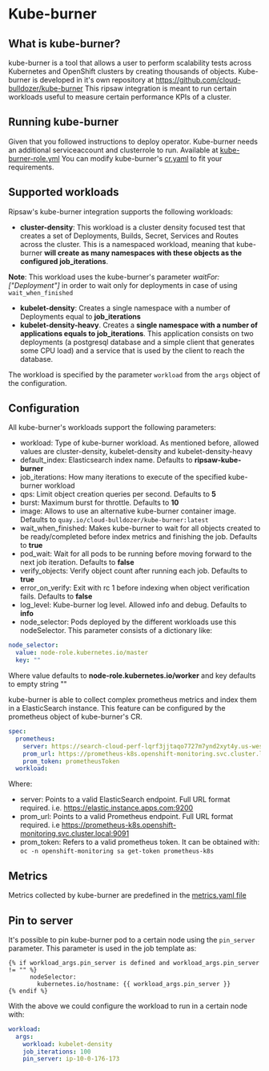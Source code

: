 # Kube-burner

## What is kube-burner?

kube-burner is a tool that allows a user to perform scalability tests across Kubernetes and OpenShift clusters by creating thousands of objects. Kube-burner is developed in it's own repository at https://github.com/cloud-bulldozer/kube-burner
This ripsaw integration is meant to run certain workloads useful to measure certain performance KPIs of a cluster.

## Running kube-burner

Given that you followed instructions to deploy operator. Kube-burner needs an additional serviceaccount and clusterrole to run. Available at [kube-burner-role.yml](../resources/kube-burner-role.yml)
You can modify kube-burner's [cr.yaml](../resources/crds/ripsaw_v1alpha1_kube-burner_cr.yaml) to fit your requirements.

## Supported workloads

Ripsaw's kube-burner integration supports the following workloads:

- **cluster-density**: This workload is a cluster density focused test that creates a set of Deployments, Builds, Secret, Services and Routes across the cluster. This is a namespaced workload, meaning that kube-burner **will create as many namespaces with these objects as the configured job_iterations**. 

**Note**: This workload uses the kube-burner's parameter _*waitFor: ["Deployment"]*_ in order to wait only for deployments in case of using `wait_when_finished`
- **kubelet-density**: Creates a single namespace with a number of Deployments equal to **job_iterations**
- **kubelet-density-heavy**. Creates a **single namespace with a number of applications equals to job_iterations**. This application consists on two deployments (a postgresql database and a simple client that generates some CPU load) and a service that is used by the client to reach the database.

The workload is specified by the parameter `workload` from the `args` object of the configuration.

## Configuration

All kube-burner's workloads support the following parameters:

- workload: Type of kube-burner workload. As mentioned before, allowed values are cluster-density, kubelet-density and kubelet-density-heavy
- default_index: Elasticsearch index name. Defaults to __ripsaw-kube-burner__
- job_iterations: How many iterations to execute of the specified kube-burner workload
- qps: Limit object creation queries per second. Defaults to __5__
- burst: Maximum burst for throttle. Defaults to __10__
- image: Allows to use an alternative kube-burner container image. Defaults to `quay.io/cloud-bulldozer/kube-burner:latest`
- wait_when_finished: Makes kube-burner to wait for all objects created to be ready/completed before index metrics and finishing the job. Defaults to __true__
- pod_wait: Wait for all pods to be running before moving forward to the next job iteration. Defaults to __false__
- verify_objects: Verify object count after running each job. Defaults to __true__
- error_on_verify: Exit with rc 1 before indexing when object verification fails. Defaults to __false__
- log_level: Kube-burner log level. Allowed info and debug. Defaults to __info__
- node_selector: Pods deployed by the different workloads use this nodeSelector. This parameter consists of a dictionary like:

```yaml
node_selector:
  value: node-role.kubernetes.io/master
  key: ""
```
Where value defaults to __node-role.kubernetes.io/worker__ and key defaults to empty string ""

kube-burner is able to collect complex prometheus metrics and index them in a ElasticSearch instance. This feature can be configured by the prometheus object of kube-burner's CR.

```yaml
spec:
  prometheus:
    server: https://search-cloud-perf-lqrf3jjtaqo7727m7ynd2xyt4y.us-west-2.es.amazonaws.com:443
    prom_url: https://prometheus-k8s.openshift-monitoring.svc.cluster.local:9091
    prom_token: prometheusToken
  workload:
```

Where:
- server: Points to a valid ElasticSearch endpoint. Full URL format required. i.e. https://elastic.instance.apps.com:9200
- prom_url: Points to a valid Prometheus endpoint. Full URL format required. i.e https://prometheus-k8s.openshift-monitoring.svc.cluster.local:9091
- prom_token: Refers to a valid prometheus token. It can be obtained with: `oc -n openshift-monitoring sa get-token prometheus-k8s`

## Metrics

Metrics collected by kube-burner are predefined in the [metrics.yaml file](../roles/kube-burner/files/metrics.yaml)

## Pin to server

It's possible to pin kube-burner pod to a certain node using the `pin_server` parameter. This parameter is used in the job template as:

```jinja
{% if workload_args.pin_server is defined and workload_args.pin_server != "" %}
      nodeSelector:
        kubernetes.io/hostname: {{ workload_args.pin_server }}
{% endif %}
```

With the above we could configure the workload to run in a certain node with:
```yaml
workload:
  args:
    workload: kubelet-density
    job_iterations: 100
    pin_server: ip-10-0-176-173
```

